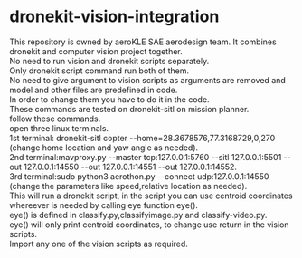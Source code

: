 # dronekit-vision-integration
This repository is owned by aeroKLE SAE aerodesign team. It combines dronekit and computer vision project together.<br/>
No need to run vision and dronekit scripts separately.<br/>
Only dronekit script command run both of them.<br/>
No need to give argument to vision scripts as arguments are removed and model and other files are predefined in code.<br/>
In order to change them you have to do it in the code.<br/>
These commands are tested on dronekit-sitl on mission planner.<br/>
follow these commands.<br/>
open three linux terminals.<br/>
1st terminal: dronekit-sitl copter --home=28.3678576,77.3168729,0,270   (change home location and yaw angle as needed).<br/>
2nd terminal:mavproxy.py --master tcp:127.0.0.1:5760 --sitl 127.0.0.1:5501 --out 127.0.0.1:14550 --out 127.0.0.1:14551 --out 127.0.0.1:14552.<br/>
3rd terminal:sudo python3 aerothon.py --connect udp:127.0.0.1:14550      (change the parameters like speed,relative location as needed).<br/>
This will run a dronekit script, in the script you can use centroid coordinates whereever is needed by calling eye function eye().<br/>
eye() is defined in classify.py,classifyimage.py and classify-video.py.<br/>
eye() will only print centroid coordinates, to change use return in the vision scripts.<br/>
Import any one of the vision scripts as required.<br/>
